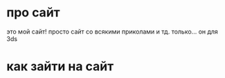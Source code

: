 # про сайт
это мой сайт! просто сайт со всякими приколами и тд. только... он для 3ds
# как зайти на сайт
